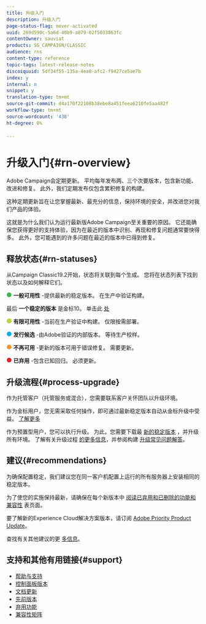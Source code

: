 ```yaml
---
title: 升级入门
description: 升级入门
page-status-flag: never-activated
uuid: 269d590c-5a6d-40b9-a879-02f5033863fc
contentOwner: sauviat
products: SG_CAMPAIGN/CLASSIC
audience: rns
content-type: reference
topic-tags: latest-release-notes
discoiquuid: 5df34f55-135a-4ea8-afc2-f9427ce5ae7b
index: y
internal: n
snippet: y
translation-type: tm+mt
source-git-commit: d4a170f22108b38ebe8a451feea6210fe5aa482f
workflow-type: tm+mt
source-wordcount: '438'
ht-degree: 0%

---
```



# 升级入门{#rn-overview}

Adobe Campaign会定期更新。 平均每年发布两、三个次要版本，包含新功能、改进和修复。 此外，我们定期发布仅包含累积修复的构建。

这种定期更新旨在让您掌握最新、最充分的信息，保持环境的安全，并改进您对我们产品的体验。

这就是为什么我们认为运行最新版Adobe Campaign至关重要的原因。 它还能确保您获得更好的支持体验，因为在最近的版本中识别、再现和修复问题通常要快得多。 此外，您可能遇到的许多问题在最近的版本中已得到修复。

## 释放状态{#rn-statuses}

从Campaign Classic19.2开始，状态将关联到每个生成。 您将在状态列表下找到状态以及如何解释它们。

![](assets/do-not-localize/green3.png) **一般可用性** -提供最新的稳定版本。 在生产中验证构建。

最后 **一个稳定的版本** 是金标10。 单击此 [处](../../rn/using/gold-standard.md)

![](assets/do-not-localize/limited.png) **有限可用性** -当前在生产验证中构建。 仅限按需部署。

![](assets/do-not-localize/blue3.png) **发行候选** -由Adobe验证的内部版本。 等待生产校样。

![](assets/do-not-localize/orange3.png) **不再可用** -更新的版本可用于错误修复。 需要更新。

![](assets/do-not-localize/red3.png) **已弃用** -包含已知回归。 必须更新。

## 升级流程{#process-upgrade}

作为托管客户（托管服务或混合），您需要联系客户关怀团队以升级环境。

作为金标用户，您无需采取任何操作，即可通过最新稳定版本自动从金标升级中受益。 [了解更多](https://helpx.adobe.com/campaign/kb/gold-standard.html)

作为预置型用户，您可以执行升级。 为此，您需要下载最 [新的稳定版本](https://experience.adobe.com/#/downloads/content/software-distribution/en/campaign.html) ，并升级所有环境。 了解有关升级过程 [的更多信息](https://helpx.adobe.com/campaign/kb/acc-build-upgrade.html)，并参阅构建 [升级常见问题解答](https://helpx.adobe.com/campaign/kb/build-upgrade-faq.html)。

## 建议{#recommendations}

为确保配置稳定，我们建议您在同一客户机配置上运行的所有服务器上安装相同的稳定版本。

为了使您的实施保持最新，请确保在每个新版本中 [阅读已弃用和已删除的功能](../../rn/using/deprecated-features.md)[和兼容性](../../rn/using/compatibility-matrix.md) 表页面。

要了解新的Experience Cloud解决方案版本，请订阅 [Adobe Priority Product Update](https://www.adobe.com/subscription/priority-product-update.html)。

查找有关其他建议的更 [多信息](https://helpx.adobe.com/campaign/kb/acc-build-upgrade.html#Recommendations)。

## 支持和其他有用链接{#support}

* [帮助与支持](https://helpx.adobe.com/campaign/kb/ac-support.html#acc-support)
* [控制面板版本](https://docs.adobe.com/content/help/en/control-panel/using/release-notes.html)
* [文档更新](../../rn/using/documentation-updates.md)
* [先前版本](../../rn/using/release--20-1.md)
* [弃用功能](../../rn/using/deprecated-features.md)
* [兼容性矩阵](../../rn/using/compatibility-matrix.md)

